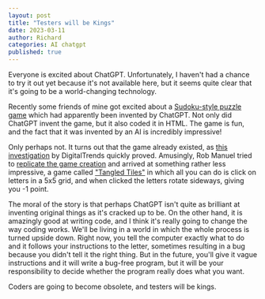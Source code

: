 ```yaml
---
layout: post
title: "Testers will be Kings"
date: 2023-03-11
author: Richard
categories: AI chatgpt
published: true
---
```

Everyone is excited about ChatGPT. Unfortunately, I haven't had a chance to try it out yet because it's not available here, but it seems quite clear that it's going to be a world-changing technology.

Recently some friends of mine got excited about a [Sudoku-style puzzle game](https://sumplete.com/about/?fbclid=IwAR1Xh0g-KA1j3rFU3UkWLRBKWtAm7QEeKKQXQOZM3BibsKwX36URI5zMItk) which had apparently been invented by ChatGPT. Not only did ChatGPT invent the game, but it also coded it in HTML. The game is fun, and the fact that it was invented by an AI is incredibly impressive!

Only perhaps not. It turns out that the game already existed, as [this investigation](https://www.digitaltrends.com/gaming/sumplete-chatgpt-ai-game-design-ethics/?fbclid=IwAR32Kz9wzotDkXJTftnP4JLLZqHvA28wLs8EfCgn1IRkWxWq11T9UuN07lg) by DigitalTrends quickly proved. Amusingly, Rob Manuel tried to [replicate the game creation](https://github.com/robmanuel/tangled-tiles?fbclid=IwAR0YzVgE6w83DVS410FTJ12sXa0W3z07VP98ZEZzECDJQGazm-Cc6ALOYrA) and arrived at something rather less impressive, a game called ["Tangled Tiles"](https://htmlpreview.github.io/?https://github.com/robmanuel/tangled-tiles/blob/master/index.html) in which all you can do is click on letters in a 5x5 grid, and when clicked the letters rotate sideways, giving you -1 point.

The moral of the story is that perhaps ChatGPT isn't quite as brilliant at inventing original things as it's cracked up to be. On the other hand, it is amazingly good at writing code, and I think it's really going to change the way coding works. We'll be living in a world in which the whole process is turned upside down. Right now, you tell the computer exactly what to do and it follows your instructions to the letter, sometimes resulting in a bug because you didn't tell it the right thing. But in the future, you'll give it vague instructions and it will write a bug-free program, but it will be your responsibility to decide whether the program really does what you want. 

Coders are going to become obsolete, and testers will be kings.
